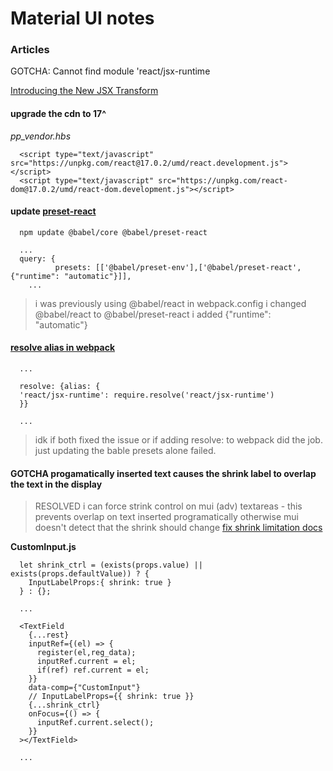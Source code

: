 # Material UI notes

### Articles

GOTCHA: Cannot find module 'react/jsx-runtime

[Introducing the New JSX Transform](https://reactjs.org/blog/2020/09/22/introducing-the-new-jsx-transform.html)   

#### upgrade the cdn to 17^

*pp_vendor.hbs*

```
  <script type="text/javascript" src="https://unpkg.com/react@17.0.2/umd/react.development.js"></script>
  <script type="text/javascript" src="https://unpkg.com/react-dom@17.0.2/umd/react-dom.development.js"></script>
```

#### update [preset-react](https://babeljs.io/docs/en/babel-preset-react/)   

```
  npm update @babel/core @babel/preset-react

  ...
  query: {
          presets: [['@babel/preset-env'],['@babel/preset-react', {"runtime": "automatic"}]],
    ...
```

> i was previously using @babel/react in webpack.config
> i changed @babel/react to @babel/preset-react
> i added {"runtime": "automatic"}

#### [resolve alias in webpack](https://issueexplorer.com/issue/facebook/react/20235)   

```
  ...

  resolve: {alias: {
  'react/jsx-runtime': require.resolve('react/jsx-runtime')
  }}

  ...
```

> idk if both fixed the issue or if adding resolve: to webpack did the job.  just updating the bable presets alone failed.   


#### GOTCHA progamatically inserted text causes the shrink label to overlap the text in the display   
> RESOLVED i can force strink control on mui (adv) textareas - this prevents overlap on text inserted programatically otherwise mui doesn't detect that the shrink should change
[fix shrink limitation docs](https://mui.com/material-ui/react-text-field/#shrink)   

**CustomInput.js**
```
  let shrink_ctrl = (exists(props.value) || exists(props.defaultValue)) ? {
    InputLabelProps:{ shrink: true }
  } : {};

  ...

  <TextField 
    {...rest}
    inputRef={(el) => {
      register(el,reg_data);
      inputRef.current = el;
      if(ref) ref.current = el;
    }}
    data-comp={"CustomInput"}
    // InputLabelProps={{ shrink: true }}
    {...shrink_ctrl}
    onFocus={() => {
      inputRef.current.select();
    }}
  ></TextField>

  ...

```